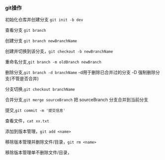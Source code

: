 ### git操作
初始化仓库并创建分支 `git init -b dev`

查看分支 `git branch`

创建分支 `git branch newBranchName`

创建并切换到该分支，`git checkout -b newBranchName`

重命名分支,`git branch -m oldBranch newBranch`

删除分支,`git branch -d branchName` -d用于删除已合并过的分支 -D 强制删除分支(不管是否合并)

分支切换,`git checkout branchName`

合并分支,`git merge sourceBranch` 把 sourceBranch 分支合并到当前分支

提交,`git commit -m '提交信息'`

查看文件，`cat xx.txt`

添加到版本管理，`git add <name>`

移除版本管理并删除文件/目录，`git rm <name>`

移除版本管理单不删除文件/目录，